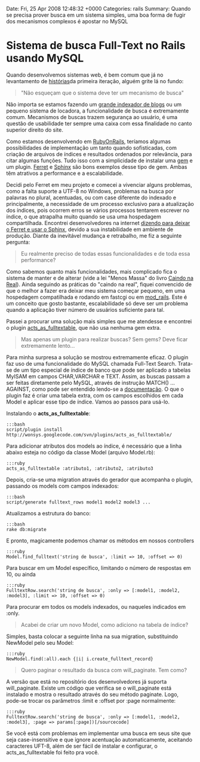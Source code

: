 Date: Fri, 25 Apr 2008 12:48:32 +0000
Categories: rails
Summary: Quando se precisa prover busca em um sistema simples, uma boa forma de fugir dos mecanismos complexos é apostar no MySQL

# Sistema de busca Full-Text no Rails usando MySQL


Quando desenvolvemos sistemas web, é bem comum que já no levantamento de [histórias][1]da primeira iteração, alguém grite lá no fundo:

> "Não esqueçam que o sistema deve ter um mecanismo de busca"[][2]


Não importa se estamos fazendo um [grande indexador de blogs][3] ou um pequeno sistema de locadora, a funcionalidade de busca é extremamente comum. Mecanismos de buscas trazem segurança ao usuário, é uma questão de usabilidade ter sempre uma caixa com essa finalidade no canto superior direito do site.

Como estamos desenvolvendo em [RubyOnRails][4], teríamos algumas possibilidades de implementação um tanto quando sofisticadas, com criação de arquivos de índices e resultados ordenados por relevância, para citar algumas funções. Tudo isso com a simplicidade de instalar uma [gem][5] e um plugin. [Ferret][6] e [Sphinx][7] são bons exemplos desse tipo de gem. Ambas têm atrativos a performance e a escalabilidade.

Decidi pelo Ferret em meu projeto e comecei a vivenciar alguns problemas, como a falta suporte a UTF-8 no Windows, problemas na busca por palavras no plural, acentuadas, ou com case diferente do indexado e principalmente, a necessidade de um processo exclusivo para a atualização dos índices, pois ocorrem erros se vários processos tentarem escrever no índice, o que atrapalha muito quando se usa uma hospedagem compartilhada. Encontrei desenvolvedores na internet [dizendo para deixar o Ferret e usar o Sphinx][8], devido a sua instabilidade em ambiente de produção. Diante da inevitável mudança e retrabalho, me fiz a seguinte pergunta:

> Eu realmente preciso de todas essas funcionalidades e de toda essa performance? 

Como sabemos quanto mais funcionalidades, mais complicado fica o sistema de manter e de alterar (vide a lei "Menos Massa" do livro [Caindo na Real][9]). Ainda seguindo as práticas do "caindo na real", fiquei convencido de que o melhor a fazer era deixar meu sistema começar pequeno, em uma hospedagem compatilhada e rodando em fastcgi ou em [mod_rails][10]. Este é um conceito que gosto bastante, escalabilidade só deve ser um problema quando a aplicação tiver número de usuários suficiente para tal.

Passei a procurar uma solução mais simples que me atendesse e encontrei o plugin [acts_as_fulltextable][11], que não usa nenhuma gem extra.

> Mas apenas um plugin para realizar buscas? Sem gems? Deve ficar extremamente  lento...

Para minha surpresa a solução se mostrou extremamente eficaz. O plugin faz uso de uma funcionalidade do MySQL chamada Full-Text Search. Trata-se de um tipo especial de índice de banco que pode ser aplicado a tabelas MyISAM em campos CHAR,VARCHAR e TEXT. Assim, as buscas passam a ser feitas diretamente pelo MySQL, através de instrução MATCH() ... AGAINST, como pode ser entendido lendo-se a [documentação][12]. O que o plugin faz é criar uma tabela extra, com os campos escolhidos em cada Model e aplicar esse tipo de índice. Vamos ao passos para usá-lo.

Instalando o **acts_as_fulltextable**:

    :::bash
    script/plugin install http://wonsys.googlecode.com/svn/plugins/acts_as_fulltextable/ 


Para adicionar atributos dos models ao índice, é necessário que a linha abaixo esteja no código da classe Model (arquivo Model.rb):

    :::ruby
    acts_as_fulltextable :atributo1, :atributo2, :atributo3


Depois, cria-se uma migration através do gerador que acompanha o plugin, passando os models com campos indexados:

    :::bash
    script/generate fulltext_rows model1 model2 model3 ...


Atualizamos a estrutura do banco:

    :::bash
    rake db:migrate

E pronto, magicamente podemos chamar os métodos em nossos controllers

    :::ruby
    Model.find_fulltext('string de busca', :limit => 10, :offset => 0)

Para buscar em um Model específico, limitando o número de respostas em 10, 
ou ainda

    :::ruby
    FulltextRow.search('string de busca', :only => [:model1, :model2, :model3], :limit => 10, :offset => 0)

Para procurar em todos os models indexados, ou naqueles indicados em :only.

> Acabei de criar um novo Model, como adiciono na tabela de índice?

Simples, basta colocar a seguinte linha na sua migration, substituindo NewModel pelo seu Model:

    :::ruby
    NewModel.find(:all).each {|i| i.create_fulltext_record}


> Quero paginar o resultado da busca com will_paginate. Tem como?

A versão que está no repositório dos desenvolvedores já suporta will_paginate. Existe um código que verifica se o will_paginate está instalado e mostra o resultado através do seu método paginate. Logo, pode-se trocar os parâmetros :limit e :offset por :page normalmente:

    :::ruby
    FulltextRow.search('string de busca', :only => [:model1, :model2, :model3], :page => params[:page])[/sourcecode]


Se você está com problemas em implementar uma busca em seus site que seja case-insensitive e que ignore acentuação automaticamente, aceitando caracteres UFT-8, além de ser fácil de instalar e configurar, o acts_as_fulltextable foi feito pra você. 



[1]: http://www.improveit.com.br/xp/praticas/historias
[2]: http://flavio.files.wordpress.com/2008/04/search_bar.jpg
[3]: http://www.blogblogs.com.br/
[4]: http://www.rubyonrails.org/
[5]: http://docs.rubygems.org/
[6]: http://projects.jkraemer.net/acts_as_ferret/
[7]: http://www.datanoise.com/articles/2007/3/23/acts_as_sphinx-plugin
[8]: http://groups.google.com/group/rubyonrails-deployment/browse_thread/thread/980fe7cb20cb97dd
[9]: http://http://gettingreal.37signals.com/GR_por.php#ch03
[10]: http://www.modrails.com/
[11]: http://blog.wonsys.net/posts/26-our-first-plugin-/
[12]: http://dev.mysql.com/doc/refman/5.0/en/fulltext-search.html

